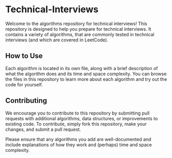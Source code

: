 # Technical-Interviews

Welcome to the algorithms repository for technical interviews! This repository is designed to help you prepare for technical interviews.
It contains a variety of algorithms, that are commonly tested in technical interviews (and which are covered in LeetCode).

## How to Use
Each algorithm is located in its own file, along with a brief description of what the algorithm does and its time and space complexity. 
You can browse the files in this repository to learn more about each algorithm and try out the code for yourself.

## Contributing
We encourage you to contribute to this repository by submitting pull requests with additional algorithms, data structures, or improvements to existing code.
To contribute, simply fork this repository, make your changes, and submit a pull request.

Please ensure that any algorithms you add are well-documented and include explanations of how they work and (perhaps) time and space complexity.
